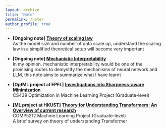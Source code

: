 ```yaml
---
layout: archive
title: "Note"
permalink: /note/
author_profile: true
---
```


- **[Ongoing note]** [**Theory of scaling law**](https://www.overleaf.com/read/zryqvydkkmth#2513bf)
<br /> As the model size and number of data scale up, understand the scaling law in a simplified theoretical setup will become very important

- **[Ongoing note]** [**Mechanistic Interpretability**](https://www.overleaf.com/read/svcdvthkbqqd#906f50)
<br /> In my opinion, mechanistic interpretability would be one of the promising routes to demystify the mechanisms of neural network and LLM, this note aims to summarize what I have learnt

- **[OptML project at EPFL]** [**Investigations into Sharpness-aware Minimization**](../files/CS439_final_report.pdf)
<br /> CS439 Optimization in Machine Learning Project (Graduate-level)

- **[ML project at HKUST]** [**Theory for Understanding Transformers: An Overview of current research**](../files/comp5212.pdf)
<br /> COMP5212 Machine Learning Project (Graduate-level)
<br /> A brief survey on theory of understanding Transformer